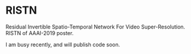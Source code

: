 # RISTN
Residual Invertible Spatio-Temporal Network For Video Super-Resolution.
RISTN of AAAI-2019 poster.

I am busy recently, and will publish code soon.
